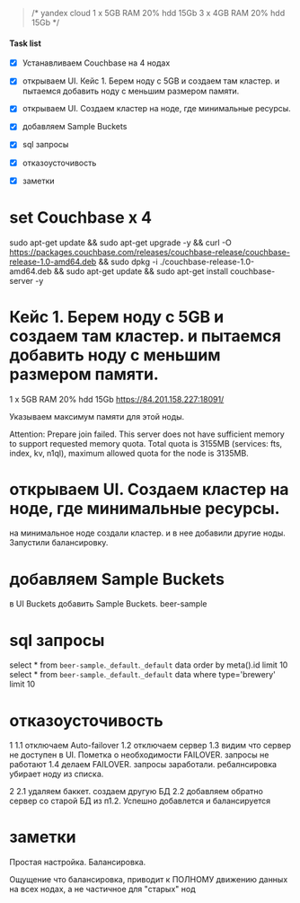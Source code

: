 > /*
> yandex cloud
> 1 x 5GB RAM 20% hdd 15Gb
> 3 x 4GB RAM 20% hdd 15Gb
> */

#### Task list
- [x] Устанавливаем Couchbase на 4 нодах
- [x] открываем UI. Кейс 1. Берем ноду с 5GB и создаем там кластер. и пытаемся добавить ноду с меньшим размером памяти. 
- [x] открываем UI. Создаем кластер на ноде, где минимальные ресурсы.
- [x] добавляем Sample Buckets 
- [x] sql запросы
- [x] отказоусточивость
- [x] заметки


# set Couchbase x 4

sudo apt-get update && sudo apt-get upgrade -y && curl -O https://packages.couchbase.com/releases/couchbase-release/couchbase-release-1.0-amd64.deb && sudo dpkg -i ./couchbase-release-1.0-amd64.deb && sudo apt-get update && sudo apt-get install couchbase-server -y

# Кейс 1. Берем ноду с 5GB и создаем там кластер. и пытаемся добавить ноду с меньшим размером памяти. 

1 x 5GB RAM 20% hdd 15Gb
https://84.201.158.227:18091/

Указываем максимум памяти для этой ноды.

Attention: Prepare join failed. This server does not have sufficient memory to support requested memory quota. Total quota is 3155MB (services: fts, index, kv, n1ql), maximum allowed quota for the node is 3135MB.

# открываем UI. Создаем кластер на ноде, где минимальные ресурсы.

на минимальное ноде создали кластер. и в нее добавили другие ноды.
Запустили балансировку.


# добавляем Sample Buckets 
в UI Buckets добавить Sample Buckets. beer-sample

# sql запросы
select * from `beer-sample`.`_default`.`_default` data order by meta().id limit 10
select * from `beer-sample`.`_default`.`_default` data where type='brewery' limit 10

# отказоусточивость

1
1.1 отключаем Auto-failover
1.2 отключаем сервер
1.3 видим что сервер не доступен в UI. Пометка о необходимости FAILOVER. запросы не работают
1.4 делаем FAILOVER. запросы заработали. ребалнсировка убирает ноду из списка.

2 
2.1 удаляем баккет. создаем другую БД
2.2 добавляем обратно сервер со старой БД из п1.2. Успешно добавлется и балансируется


# заметки
Простая настройка.
Балансировка. 

Ощущение что балансировка, приводит к ПОЛНОМУ движению данных на всех нодах, а не частичное для "старых" нод 






